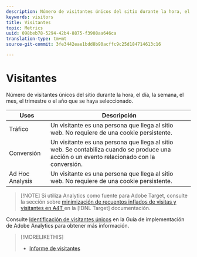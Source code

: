 ```yaml
---
description: Número de visitantes únicos del sitio durante la hora, el día, la semana, el mes, el trimestre o el año que se haya seleccionado.
keywords: visitors
title: Visitantes
topic: Metrics
uuid: 098beb78-5294-42b4-8875-f3908aa646ca
translation-type: tm+mt
source-git-commit: 3fe3442eae1bdd8b90acffc9c25d184714613c16

---
```



# Visitantes

Número de visitantes únicos del sitio durante la hora, el día, la semana, el mes, el trimestre o el año que se haya seleccionado.

| Usos | Descripción |
|---|---|
| Tráfico | Un visitante es una persona que llega al sitio web. No requiere de una cookie persistente. |
| Conversión | Un visitante es una persona que llega al sitio web. Se contabiliza cuando se produce una acción o un evento relacionado con la conversión. |
| Ad Hoc Analysis | Un visitante es una persona que llega al sitio web. No requiere de una cookie persistente. |

>[!NOTE] Si utiliza Analytics como fuente para Adobe Target, consulte la sección sobre [minimización de recuentos inflados de visitas y visitantes en A4T ](https://docs.adobe.com/content/help/en/target/using/integrate/a4t/troubleshoot-a4t/minimizing-inflated-visit-and-visitor-counts-a4t.html) en la [!DNL Target] documentación.

Consulte [Identificación de visitantes únicos](https://docs.adobe.com/content/help/es-ES/analytics/technotes/visitor-identification.html) en la Guía de implementación de Adobe Analytics para obtener más información.

>[!MORELIKETHIS]
>
>* [Informe de visitantes](/help/components/c-variables/dimensionslist/reports-visitors.md)

